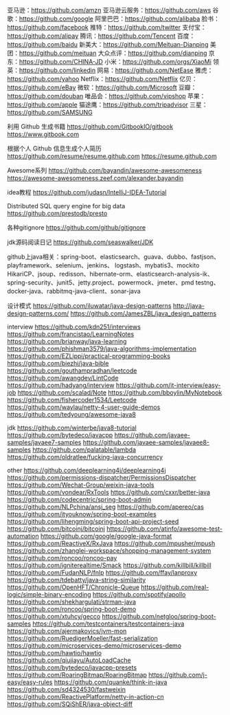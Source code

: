 


亚马逊：https://github.com/amzn
亚马逊云服务：https://github.com/aws
谷歌：https://github.com/google
阿里巴巴：https://github.com/alibaba
脸书：https://github.com/facebook
推特：https://github.com/twitter
支付宝：https://github.com/alipay
腾讯：https://github.com/Tencent
百度：https://github.com/baidu
新美大：https://github.com/Meituan-Dianping
美团：https://github.com/meituan
大众点评：https://github.com/dianping
京东：https://github.com/CHINA-JD
小米：https://github.com/orgs/XiaoMi
领英：https://github.com/linkedin
网易：https://github.com/NetEase
雅虎：https://github.com/yahoo
Netflix：https://github.com/Netflix
亿贝：https://github.com/eBay
微软：https://github.com/Microsoft
豆瓣：https://github.com/douban
唯品会：https://github.com/vipshop
苹果：https://github.com/apple
猫途鹰：https://github.com/tripadvisor
三星：https://github.com/SAMSUNG




利用 Github 生成书籍
https://github.com/GitbookIO/gitbook
https://www.gitbook.com

根据个人 Github 信息生成个人简历
https://github.com/resume/resume.github.com
https://resume.github.com


Awesome系列
https://github.com/bayandin/awesome-awesomeness
https://awesome-awesomeness.zeef.com/alexander.bayandin


idea教程
https://github.com/judasn/IntelliJ-IDEA-Tutorial

Distributed SQL query engine for big data
https://github.com/prestodb/presto


各种gitignore
https://github.com/github/gitignore


jdk源码阅读日记
https://github.com/seaswalker/JDK


github上java相关：spring-boot、elasticsearch、guava、dubbo、fastjson、playframework、selenium、jenkins、 logstash、mybatis3、mockito
HikariCP、jsoup、redisson、hibernate-orm、elasticsearch-analysis-ik、spring-security、junit5、jetty.project、powermock、jmeter、pmd
testng、docker-java、rabbitmq-java-client、sonar-java

设计模式
https://github.com/iluwatar/java-design-patterns
http://java-design-patterns.com/
https://github.com/JamesZBL/java_design_patterns

interview
https://github.com/kdn251/interviews
https://github.com/francistao/LearningNotes
https://github.com/brianway/java-learning
https://github.com/phishman3579/java-algorithms-implementation
https://github.com/EZLippi/practical-programming-books
https://github.com/biezhi/java-bible
https://github.com/gouthampradhan/leetcode
https://github.com/awangdev/LintCode
https://github.com/hadyang/interview
https://github.com/it-interview/easy-job
https://github.com/scalad/Note
https://github.com/bboylin/MyNotebook
https://github.com/fishercoder1534/Leetcode
https://github.com/waylau/netty-4-user-guide-demos
https://github.com/tedyoung/awesome-java8




jdk
https://github.com/winterbe/java8-tutorial
https://github.com/bytedeco/javacpp
https://github.com/javaee-samples/javaee7-samples
https://github.com/javaee-samples/javaee8-samples
https://github.com/palatable/lambda
https://github.com/oldratlee/fucking-java-concurrency


other
https://github.com/deeplearning4j/deeplearning4j
https://github.com/permissions-dispatcher/PermissionsDispatcher
https://github.com/Wechat-Group/weixin-java-tools
https://github.com/vondear/RxTools
https://github.com/cxxr/better-java
https://github.com/codecentric/spring-boot-admin
https://github.com/NLPchina/ansj_seg
https://github.com/apereo/cas
https://github.com/ityouknow/spring-boot-examples
https://github.com/lihengming/spring-boot-api-project-seed
https://github.com/bitcoinj/bitcoinj
https://github.com/atinfo/awesome-test-automation
https://github.com/google/google-java-format
https://github.com/ReactiveX/RxJava
https://github.com/mpusher/mpush
https://github.com/zhanglei-workspace/shopping-management-system
https://github.com/roncoo/roncoo-pay
https://github.com/igniterealtime/Smack
https://github.com/killbill/killbill
https://github.com/FudanNLP/fnlp
https://github.com/ffay/lanproxy
https://github.com/tdebatty/java-string-similarity
https://github.com/OpenHFT/Chronicle-Queue
https://github.com/real-logic/simple-binary-encoding
https://github.com/spotify/apollo
https://github.com/shekhargulati/strman-java
https://github.com/roncoo/spring-boot-demo
https://github.com/xtuhcy/gecco
https://github.com/netgloo/spring-boot-samples
https://github.com/testcontainers/testcontainers-java
https://github.com/ajermakovics/jvm-mon
https://github.com/RuedigerMoeller/fast-serialization
https://github.com/microservices-demo/microservices-demo
https://github.com/hawtio/hawtio
https://github.com/qiujiayu/AutoLoadCache
https://github.com/bytedeco/javacpp-presets
https://github.com/RoaringBitmap/RoaringBitmap
https://github.com/j-easy/easy-rules
https://github.com/quanke/think-in-java
https://github.com/sd4324530/fastweixin
https://github.com/ReactivePlatform/netty-in-action-cn
https://github.com/SQiShER/java-object-diff



